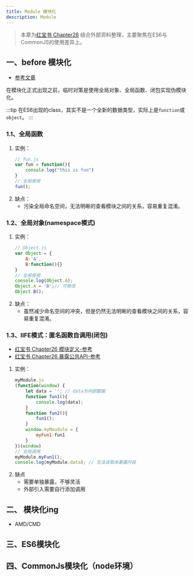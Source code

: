 ```yaml
---
title: Module 模块化
description: Module
---
```

> 本章为[红宝书 Chapter26](../Chapter26.md) 结合外部资料整理，主要聚焦在ES6与CommonJS的使用差异上。

## 一、before 模块化

- [参考文章](https://blog.csdn.net/qq_39903567/article/details/115325717)

在模块化正式出现之前，临时对策是使用全局对象、全局函数、闭包实现伪模块化。

:::tip
在ES6出现的class，其实不是一个全新的数据类型，实际上是`function`或`object`。
:::

### 1.1、全局函数
1. 实例：
    ```js
    // fun.js
    var fun = function(){
        console.log("this is fun")
    }
    // 全局使用
    fun();
    ```
2. 缺点：<br/>
    - 污染全局命名空间，无法明晰的查看模块之间的关系，容易重复混淆。

### 1.2、全局对象(namespace模式)
1. 实例：
    ```js
    // Object.js
    var Object = {
        A:'A',
        B:function(){}
    }
    // 全局使用
    console.log(Object.A);
    Object.A = 'B';// 可修改
    Object.B();
    ```
2. 缺点：<br/>
    - 虽然减少命名空间的冲突，但是仍然无法明晰的查看模块之间的关系，容易重复混淆。

### 1.3、IIFE模式：匿名函数自调用(闭包)
- [红宝书 Chapter26 模块定义-参考](../Chapter26.md#_26-2-2-命名空间)
- [红宝书 Chapter26 暴露公共API-参考](../Chapter26.md#_26-2-3-暴露公共api)
1. 实例：
    ```js
    myModule.js
    (function(window) {
        let data = ''; // data为内部数据
        function fun1(){
            console.log(data);
        }
        function fun2(){
            fun1();
        }
        window.myMoudule = {
            myFun1:fun1
        }
    })(window)
    // 全局调用
    myModule.myFun1();
    console.log(myModule.data); // 无法读取未暴露内容
    ```
2. 缺点
    - 需要单独暴露，不够灵活
    - 外部引入需要自行添加调用

## 二、 模块化ing
- AMD/CMD


## 三、ES6模块化


## 四、CommonJs模块化（node环境）


